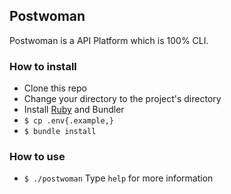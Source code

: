 ## Postwoman

Postwoman is a API Platform which is 100% CLI.

### How to install
- Clone this repo
- Change your directory to the project's directory
- Install [Ruby](https://www.ruby-lang.org/en/documentation/installation/) and Bundler
- `$ cp .env{.example,}`
- `$ bundle install`

### How to use
- `$ ./postwoman`
Type `help` for more information

